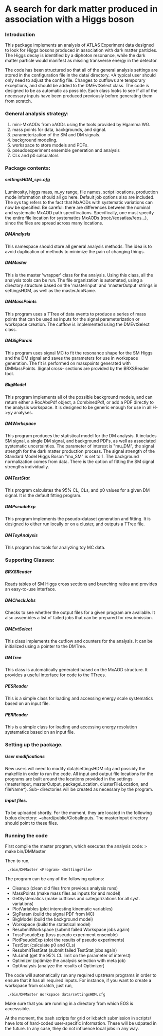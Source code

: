 # A search for dark matter produced in association with a Higgs boson

### Introduction
This package implements an analysis of ATLAS Experiment data designed to look
for Higgs bosons produced in association with dark matter particles. The Higgs
decay is identified by a diphoton resonance, while the dark matter particle
would manifest as missing transverse energy in the detector.

The code has been structured so that all of the general analysis settings are 
stored in the configuration file in the data/ directory. *A typical user should 
only need to adjust the config file. Changes to cutflows are temporary 
exceptions, and should be added to the DMEvtSelect class. The code is designed 
to be as automatic as possible. Each class looks to see if all of the necessary 
inputs have been produced previously before generating them from scratch.

### General analysis strategy:
1)  mini-MxAODs from xAODs using the tools provided by Hgamma WG.
2)  mass points for data, backgrounds, and signal.
3)  parameterization of the SM and DM signals.
4)  background modeling.
5)  workspace to store models and PDFs.
6)  pseudoexperiment ensemble generation and analysis 
7)  CLs and p0 calculators

### Package contents:

##### settingsHDM_sys.cfg
  Luminosity, higgs mass, m_yy range, file names, script locations, production 
  mode information should all go here. Default job options also are included. 
  The sys tag refers to the fact that MxAODs with systematic variations can now
  be specified. Be careful: there are differences between the nominal and 
  systematic MxAOD path specifications. Specifically, one must specify the 
  entire file location for systematics MxAODs (root://eosatlas//eos...), since 
  the files are spread across many locations.

##### DMAnalysis
  This namespace should store all general analysis methods. The idea is to
  avoid duplication of methods to minimize the pain of changing things. 

##### DMMaster
  This is the master 'wrapper' class for the analysis. Using this class, all the
  analysis tools can be run. The file organization is automated, using a 
  directory structure based on the 'masterInput' and 'masterOutput' strings in 
  settingsHDM, as well as the masterJobName.

##### DMMassPoints
 This program uses a TTree of data events to produce a series of mass points
 that can be used as inputs for the signal parameterization or workspace 
 creation. The cutflow is implemented using the DMEvtSelect class.
  
##### DMSigParam
 This program uses signal MC to fit the resonance shape for the SM Higgs and
 the DM signal and saves the parameters for use in workspace generation. The
 fit is performed on masspoints generated with DMMassPoints. Signal cross-
 sections are provided by the BRXSReader tool.

##### BkgModel
 This program implements all of the possible background models, and can return 
 either a RooAbsPdf object, a CombinedPdf, or add a PDF directly to the analysis
 workspace. It is designed to be generic enough for use in all H->yy analyses. 

##### DMWorkspace
 This program produces the statistical model for the DM analysis. It includes SM
 signal, a single DM signal, and background PDFs, as well as associated 
 systematic uncertainties. The parameter of interest is "mu_DM", the signal 
 strength for the dark matter production process. The signal strength of the 
 Standard Model Higgs Boson "mu_SM" is set to 1. The background normalization 
 comes from data. There is the option of fitting the SM signal strengths 
 individually. 

##### DMTestStat
 This program calculates the 95% CL, CLs, and p0 values for a given DM signal.
 It is the default fitting program. 

##### DMPseudoExp
 This program implements the pseudo-dataset generation and fitting. It is 
 designed to either run locally or on a cluster, and outputs a TTree file.

##### DMToyAnalysis
 This program has tools for analyzing toy MC data. 

### Supporting Classes:

##### BRXSReader
 Reads tables of SM Higgs cross sections and branching ratios and provides an 
 easy-to-use interface.

##### DMCheckJobs
 Checks to see whether the output files for a given program are available. It
 also assembles a list of failed jobs that can be prepared for resubmission.

##### DMEvtSelect
 This class implements the cutflow and counters for the analysis. It can be 
 initialized using a pointer to the DMTree. 

##### DMTree
 This class is automatically generated based on the MxAOD structure. It provides
 a useful interface for code to the TTrees. 

##### PESReader
 This is a simple class for loading and accessing energy scale systematics based
 on an input file. 

##### PERReader
 This is a simple class for loading and accessing energy resolution systematics
 based on an input file. 

### Setting up the package. 

##### User modifications
New users will need to modify data/settingsHDM.cfg and possibly the makefile in 
order to run the code. All input and output file locations for the programs
are built around the locations provided in the settings (masterInput, 
masterOutput, packageLocation, clusterFileLocation, and fileName*). Sub-
directories will be created as necessary by the program.

##### Input files.
To be uploaded shortly. For the moment, they are located in the following lxplus
directory: ~ahard/public/GlobalInputs. The masterInput directory should point to
these files.

### Running the code
First compile the master program, which executes the analysis code:
     > make bin/DMMaster

Then to run,

     ./bin/DMMaster <Program> <SettingsFile>

The program can be any of the following options: 
  - Cleanup (clean old files from previous analysis runs)
  - MassPoints (make mass files as inputs for and model)
  - GetSystematics (make cutflows and categorizations for all syst. variations)
  - PlotVariables (plot interesting kinematic variables)
  - SigParam (build the signal PDF from MC)
  - BkgModel (build the background model)
  - Workspace (build the statistical model)
  - ResubmitWorkspace (submit failed Workspace jobs again)
  - TossPseudoExp (toss pseudo experiment ensemble)
  - PlotPseudoExp (plot the results of pseudo experiments)
  - TestStat (calculate p0 and CLs)
  - ResubmitTestStat (submit failed TestStat jobs again)
  - MuLimit (get the 95% CL limit on the parameter of interest)
  - Optimizer (optimize the analysis selection with meta job)
  - OptAnalysis (analyze the results of Optimizer)

The code will automatically run any required upstream programs in order to 
ensure that it has all required inputs. For instance, if you want to create a 
workspace from scratch, just run,

     ./bin/DMMaster Workspace data/settingsHDM.cfg

Make sure that you are running in a directory from which EOS is accesssible. 

At the moment, the bash scripts for grid or lxbatch submission in scripts/ have
lots of hard-coded user-specific information. These will be udpated in the 
future. In any case, they do not influence local jobs in any way.